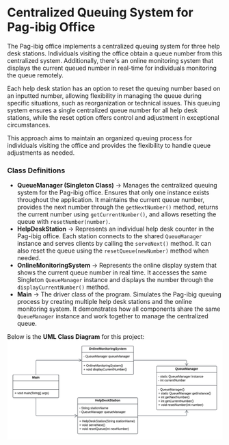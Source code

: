 # Centralized Queuing System for Pag-ibig Office
The Pag-ibig office implements a centralized queuing system for three help desk stations. Individuals visiting the office obtain a queue number from this centralized system. Additionally, there's an online monitoring system that displays the current queued number in real-time for individuals monitoring the queue remotely.

Each help desk station has an option to reset the queuing number based on an inputted number, allowing flexibility in managing the queue during specific situations, such as reorganization or technical issues. This queuing system ensures a single centralized queue number for all help desk stations, while the reset option offers control and adjustment in exceptional circumstances.

This approach aims to maintain an organized queuing process for individuals visiting the office and provides the flexibility to handle queue adjustments as needed.

### Class Definitions
- **QueueManager (Singleton Class)** → Manages the centralized queuing system for the Pag-ibig office. Ensures that only one instance exists throughout the application. It maintains the current queue number, provides the next number through the `getNextNumber()` method, returns the current number using `getCurrentNumber()`, and allows resetting the queue with `resetNumber(number)`.
- **HelpDeskStation** → Represents an individual help desk counter in the Pag-ibig office. Each station connects to the shared `QueueManager` instance and serves clients by calling the `serveNext()` method. It can also reset the queue using the `resetQueue(newNumber)` method when needed.
- **OnlineMonitoringSystem** → Represents the online display system that shows the current queue number in real time. It accesses the same Singleton `QueueManager` instance and displays the number through the `displayCurrentNumber()` method.
- **Main** → The driver class of the program. Simulates the Pag-ibig queuing process by creating multiple help desk stations and the online monitoring system. It demonstrates how all components share the same `QueueManager` instance and work together to manage the centralized queue.

Below is the **UML Class Diagram** for this project:
![UML Diagram](UML-Diagram.png)
